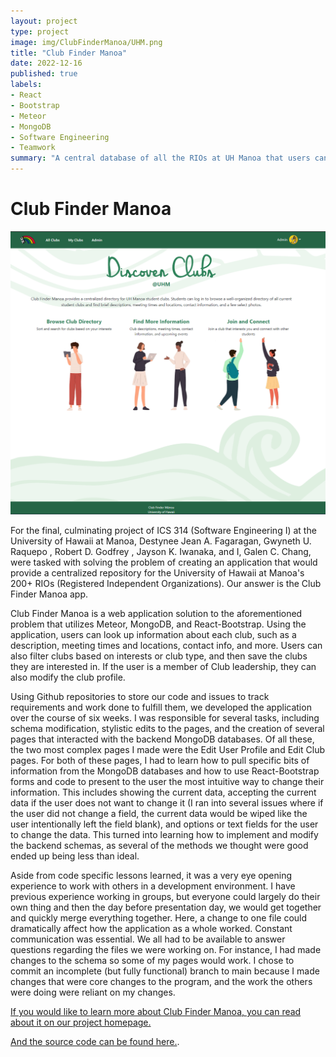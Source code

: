 ```yaml
---
layout: project
type: project
image: img/ClubFinderManoa/UHM.png
title: "Club Finder Manoa"
date: 2022-12-16
published: true
labels:
- React
- Bootstrap
- Meteor
- MongoDB
- Software Engineering
- Teamwork
summary: "A central database of all the RIOs at UH Manoa that users can search through and save clubs of interest."
---
```


# Club Finder Manoa

<p align="center">
    <img width="800px" class="rounded" src="../img/ClubFinderManoa/homepage.png">
</p>

For the final, culminating project of ICS 314 (Software Engineering I) at the University of Hawaii at Manoa, Destynee Jean A. Fagaragan, Gwyneth U. Raquepo , Robert D. Godfrey , Jayson K. Iwanaka, and I, Galen C. Chang, were tasked with solving the problem of creating an application that would provide a centralized repository for the University of Hawaii at Manoa's 200+ RIOs (Registered Independent Organizations).  Our answer is the Club Finder Manoa app.

Club Finder Manoa is a web application solution to the aforementioned problem that utilizes Meteor, MongoDB, and React-Bootstrap.  Using the application, users can look up information about each club, such as a description, meeting times and locations, contact info, and more.  Users can also filter clubs based on interests or club type, and then save the clubs they are interested in.  If the user is a member of Club leadership, they can also modify the club profile.

Using Github repositories to store our code and issues to track requirements and work done to fulfill them, we developed the application over the course of six weeks.  I was responsible for several tasks, including schema modification, stylistic edits to the pages, and the creation of several pages that interacted with the backend MongoDB databases.  Of all these, the two most complex pages I made were the Edit User Profile and Edit Club pages.  For both of these pages, I had to learn how to pull specific bits of information from the MongoDB databases and how to use React-Bootstrap forms and code to present to the user the most intuitive way to change their information.  This includes showing the current data, accepting the current data if the user does not want to change it (I ran into several issues where if the user did not change a field, the current data would be wiped like the user intentionally left the field blank), and options or text fields for the user to change the data.  This turned into learning how to implement and modify the backend schemas, as several of the methods we thought were good ended up being less than ideal.

Aside from code specific lessons learned, it was a very eye opening experience to work with others in a development environment.  I have previous experience working in groups, but everyone could largely do their own thing and then the day before presentation day, we would get together and quickly merge everything together.  Here, a change to one file could dramatically affect how the application as a whole worked.  Constant communication was essential.  We all had to be available to answer questions regarding the files we were working on.  For instance, I had made changes to the schema so some of my pages would work.  I chose to commit an incomplete (but fully functional) branch to main because I made changes that were core changes to the program, and the work the others were doing were reliant on my changes.

[If you would like to learn more about Club Finder Manoa, you can read about it on our project homepage.](https://club-finder-manoa.github.io/)

[And the source code can be found here.](https://github.com/club-finder-manoa/club-finder-manoa).

